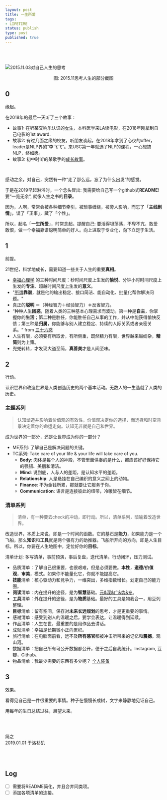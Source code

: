 ```yaml
--- 
layout: post
title: 一生所爱
tags: 
- LIFETIME
status: publish
type: post
published: true
---
```


<br>
<br>

![2015.11.03对自己人生的思考](https://i.imgur.com/4hNv6NE.jpg)

<center>图: 2015.11思考人生的部分截图</center>

## 0
	
缘起。
	
在2018年的最后一天听了三个故事：
	
- 故事1: 在听某交响乐认识的[女生](https://i.imgur.com/Krl1XQ3.jpg)，本科医学来LA读电影，在2018年刚拿到自己电影的1st award. 
- 故事2: 有过几面之缘的校友，听朋友谈起，在2018年拿到了心仪的offer，leader是NLP界的“李飞飞“。来USC第一年就选了NLP的课程，一心想搞NLP，终如愿。
- 故事3: 初中时听的某歌手的[成长故事](https://mp.weixin.qq.com/s/jR1JNp2Myr8KXF7n2GeP_Q)。
	
<br>		

感动之余，对自己，突然有一种“走了那么远，忘了为什么出发“的感觉。

于是在2019早起淋浴时，一个念头冒出: 我需要给自己写一个github式**README**! 要“一览无余“, 就像人生之书的**目录**。
	
因为，人啊，常常会被各种细节牵引，被琐事缠绕，被旁人影响，而忘了「**主线剧情**」，误了「正事」，藏了「个性」。
	
所以，起名「**一生所爱**」，时常念起。提醒自己: 要活得坦荡荡，不卑不亢，敢爱敢恨，做一个幸福靠谱聪明简单的好人。向上进取于专业化，向下立足于生活。
	
## 1
	
前提。
	
21世纪，科学地成长，需要知道一些关于人生的重要**真相**。
	
- [幸福心理学](https://book.douban.com/subject/27663156/) 的三种时间尺度：秒时间尺度上生发的**愉悦**、分钟小时时间尺度上生发的**专注**、超越时间尺度上生发的**意义**。
- "[所谓](https://www.yangzhiping.com/psy/HumanityAndViolence.html)**靠谱**，就是他的输出稳定、接口简洁、能自动化、批量化帮你解决问题。"
- 真正的**聪明** ＝（神经智力＋经验智力）＊反省智力。
- “种种人生**困惑**，随着人类的三种基本心理需求而波动。第一种是**自主**，你掌握你的**生活**；第二种是胜任，你能胜任自己从事的工作，并从中能获得愉快反馈；第三种是**归属**，你能够与别人建立稳定、持续的人际关系或者亲密关系。“ from [三十六惑](https://www.yangzhiping.com/psy/36Birthday.html)
- 人生有限，必须要有所取舍，有所侧重，既然精力有限，世界越来越纷杂，**精简**则为上策。
- 兜兜转转，才发现大道至简，**真善美**才是人间至味。
	
## 2
	
行动。
	
认识世界和改造世界是人类创造历史的两个基本活动。无数人的一生造就了人类的历史。
	
### 主题系列
	
> 认知塑造并影响着价值观的有效性，价值观决定你的选择，而选择和时空背景决定着你的命运走向。认知无非就是自己和世界。
	
成为世界的一部分，还是让世界成为你的一部分？
	
- ME系列: 了解自己是解决问题的关键。
- TC系列: Take care of your life & your life will take care of you. 
	- **Body**: 肉体是每个人的神殿，不管里面供奉的是什么，都应该好好保持它的强韧、美丽和清洁。
	- **Mind**: 说到底，人与人的差距，是认知水平的差距。
	- **Relationship**: 人是悬挂在自己编织的意义之网上的动物。
	- **Finance**: 不为金钱所累，那就要让它服务于你。
	- **Communication**: 语言是连接彼此的纽带，冷暖皆在细节。
	
	
### 清单系列
	
> 清单，有一种要去check的冲动，即行动。所以，清单系列，暗喻着改造世界。
	
改造世界，本质上来说，即是一个时间的函数。它的基石是**能力**，如果能力是一个飞船，那么**知识**和**工具**就是两个强有力的助推器。飞船所开向的方向，即是人生目标。所以，你要在人生地图中，定位好你的**目标**。
	
清单计划: 多写清单，事前预演，事后复盘，迭代清单。行动闭环，压力测试。
	
- 品质清单：了解自己很重要，也很艰难，但是必须要做。**本性**，**道德/价值观**，**审美**，模式。如果你不能量化它，你就不能提高它。
- **技能**清单：核心驱动力和竞争力，一维突出，多维指数增长。划定自己的能力圈。
- **阅读**清单：内在提升的途径，是为**智慧**基础。[元&深&广&势&专](https://workflowy.com/s/f1763882b3d/34LNXFbqhoQ9Rhzr)。
- **工具**清单：外在提升的途径，是为**物质**基础。最好的工具是物我合一，用豆列整理。
- **目标**清单：留有空间，保存对**未来长远规划**的思考，才是更重要的事情。
- 感谢清单：感受到别人的温暖之后，要学会表达，让温暖得到延续。
- 作品清单：人生在世，最重要的是用作品去讲话。
- 成就清单：幸福是长期微小正向累积。
- 旅行清单：在电脑面前看，远不及**所有感官**都被冲击所带来的记忆和**震撼**。观山河。
- 数据清单：把自己所有可公开数据都公开，便于之后自我统计。Instagram, 豆瓣，Github。
- 物品清单：我最少需要的东西有多少呢？ [个人装备](https://www.douban.com/photos/album/1679804396/)
	
## 3 

效果。
	
看得见自己是一件很重要的事情。种子在慢慢长成树，文字来静静地见证自己。
	
用每年的生日总结过往，展望未来。
	

<br>
<br>

简之           
2019.01.01 于洛杉矶 


<br>
<br>


## Log 

* [ ] 需要将README简化，并且合并同类项。
* [ ] 添加各项清单的连接。